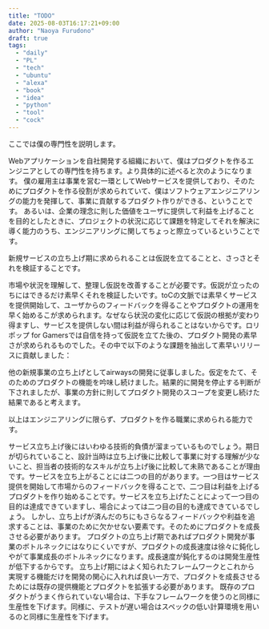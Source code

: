 ```yaml
---
title: "TODO"
date: 2025-08-03T16:17:21+09:00
author: "Naoya Furudono"
draft: true
tags:
  - "daily"
  - "PL"
  - "tech"
  - "ubuntu"
  - "alexa"
  - "book"
  - "idea"
  - "python"
  - "tool"
  - "cock"
---
```


ここでは僕の専門性を説明します。

Webアプリケーションを自社開発する組織において、僕はプロダクトを作るエンジニアとしての専門性を持ちます。より具体的に述べると次のようになります。
僕の雇用主は事業を営む一環としてWebサービスを提供しており、そのためにプロダクトを作る役割が求められていて、僕はソフトウェアエンジニアリングの能力を発揮して、事業に貢献するプロダクト作りができる、ということです。
あるいは、企業の理念に則した価値をユーザに提供して利益を上げることを目的としたときに、プロジェクトの状況に応じて課題を特定してそれを解決に導く能力のうち、エンジニアリングに関してちょっと際立っているということです。

新規サービスの立ち上げ期に求められることは仮説を立てることと、さっさとそれを検証することです。

市場や状況を理解して、整理し仮説を改善することが必要です。仮説が立ったのちにはできるだけ素早くそれを検証したいです。toCの文脈では素早くサービスを提供開始して、ユーザからのフィードバックを得ることやプロダクトの運用を早く始めるこが求められます。なぜなら状況の変化に応じて仮説の根拠が変わり得ますし、サービスを提供しない間は利益が得られることはないからです。ロリポップ for Gamersでは自信を持って仮説を立てた後の、プロダクト開発の素早さが求められるものでした。その中で以下のような課題を抽出して素早いリリースに貢献しました：

他の新規事業の立ち上げとしてairwaysの開発に従事しました。仮定をたて、そのためのプロダクトの機能を吟味し続けました。結果的に開発を停止する判断が下されましたが、事業の方針に則してプロダクト開発のスコープを変更し続けた結果であると考えます。

以上はエンジニアリングに限らず、プロダクトを作る職業に求められる能力です。

サービス立ち上げ後にはいわゆる技術的負債が溜まっているものでしょう。期日が切られていること、設計当時は立ち上げ後に比較して事業に対する理解が少ないこと、担当者の技術的なスキルが立ち上げ後に比較して未熟であることが理由です。サービスを立ち上がることには二つの目的があります。一つ目はサービス提供を開始して市場からのフィードバックを得ることで、二つ目は利益を上げるプロダクトを作り始めることです。サービスを立ち上げたことによって一つ目の目的は達成できていますし、場合によっては二つ目の目的も達成できているでしょう。
しかし、立ち上げが済んだのちにもさらなるフィードバックや利益を追求することは、事業のために欠かせない要素です。そのためにプロダクトを成長させる必要があります。
プロダクトの立ち上げ期であればプロダクト開発が事業のボトルネックにはなりにくいですが、プロダクトの成長速度は徐々に鈍化しやがて事業成長のボトルネックになります。成長速度が鈍化するのは開発生産性が低下するからです。
立ち上げ期にはよく知られたフレームワークとこれから実現する機能だけを開発の関心に入れれば良い一方で、プロダクトを成長させるためには既存の提供機能とプロダクトを拡張する必要があります。
既存のプロダクトがうまく作られていない場合は、下手なフレームワークを使うのと同様に生産性を下げます。同様に、テストが遅い場合はスペックの低い計算環境を用いるのと同様に生産性を下げます。
